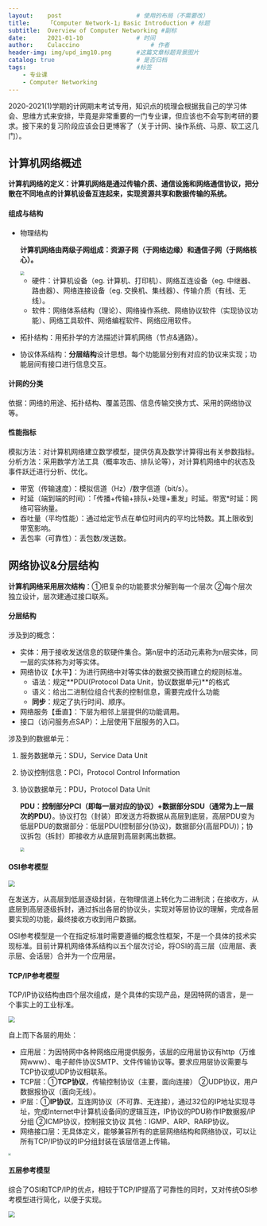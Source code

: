 ```yaml
---
layout:    post   				    # 使用的布局（不需要改）
title:     「Computer Network-1」Basic Introduction # 标题 
subtitle:  Overview of Computer Networking #副标
date:      2021-01-10 				# 时间
author:    Culaccino					# 作者
header-img: img/upd_img10.png       #这篇文章标题背景图片
catalog: true 						# 是否归档
tags:								#标签
    - 专业课
	- Computer Networking
---
```


2020-2021(1)学期的计网期末考试专用，知识点的梳理会根据我自己的学习体会、思维方式来安排，毕竟是非常重要的一门专业课，但应该也不会写到考研的要求。接下来的复习阶段应该会日更博客了（关于计网、操作系统、马原、软工这几门）。

## 计算机网络概述

**计算机网络的定义：计算机网络是通过传输介质、通信设施和网络通信协议，把分散在不同地点的计算机设备互连起来，实现资源共享和数据传输的系统。**

#### 组成与结构

- 物理结构

  **计算机网络由两级子网组成：资源子网（于网络边缘）和通信子网（于网络核心）。**

  <img src="https://tva1.sinaimg.cn/large/008eGmZEly1gmima7yxw1j30wz0igtff.jpg" style="zoom:50%;" />

  - 硬件：计算机设备（eg. 计算机、打印机）、网络互连设备（eg. 中继器、路由器）、网络连接设备（eg. 交换机、集线器）、传输介质（有线、无线）。
  - 软件：网络体系结构（理论）、网络操作系统、网络协议软件（实现协议功能）、网络工具软件、网络编程软件、网络应用软件。

- 拓扑结构：用拓扑学的方法描述计算机网络（节点&通路）。

- 协议体系结构：**分层结构**设计思想。每个功能层分别有对应的协议来实现；功能层间有接口进行信息交互。

#### 计网的分类

依据：网络的用途、拓扑结构、覆盖范围、信息传输交换方式、采用的网络协议等。

#### 性能指标

模拟方法：对计算机网络建立数学模型，提供仿真及数学计算得出有关参数指标。
分析方法：采用数学方法工具（概率攻击、排队论等），对计算机网络中的状态及事件跃迁进行分析、优化。

- 带宽（传输速度）：模拟信道（Hz）/数字信道（bit/s）。
- 时延（端到端的时间）：「传播+传输+排队+处理+重发」时延。带宽*时延：网络可容纳量。
- 吞吐量（平均性能）：通过给定节点在单位时间内的平均比特数。其上限收到带宽影响。
- 丢包率（可靠性）：丢包数/发送数。



## 网络协议&分层结构

**计算机网络采用层次结构**：①把复杂的功能要求分解到每一个层次 ②每个层次独立设计，层次建通过接口联系。

#### 分层结构

涉及到的概念：

- 实体：用于接收发送信息的软硬件集合。第n层中的活动元素称为n层实体，同一层的实体称为对等实体。
- 网络协议【水平】：为进行网络中对等实体的数据交换而建立的规则标准。
  - 语法：规定**PDU(Protocol Data Unit，协议数据单元)**的格式
  - 语义：给出二进制位组合代表的控制信息，需要完成什么功能
  - **同步**：规定了执行时间、顺序。
- 网络服务【垂直】：下层为相邻上层提供的功能调用。
- 接口（访问服务点SAP）：上层使用下层服务的入口。

涉及到的数据单元：

1. 服务数据单元：SDU，Service Data Unit

2. 协议控制信息：PCI，Protocol Control Information

3. 协议数据单元：PDU，Protocol Data Unit

   **PDU：控制部分PCI（即每一层对应的协议）+数据部分SDU（通常为上一层次的PDU）**。协议打包（封装）即发送方将数据从高层到底层，高层PDU变为低层PDU的数据部分：低层PDU(控制部分(协议)，数据部分(高层PDU))；协议拆包（拆封）即接收方从底层到高层剥离出数据。

   <img src="https://tva1.sinaimg.cn/large/008eGmZEly1gmip0l40goj30ju0niah0.jpg" style="zoom:50%;" />

#### OSI参考模型

<img src="https://tva1.sinaimg.cn/large/008eGmZEly1gmipjvamlyj314w0q4q8o.jpg" style="zoom:80%;" />

在发送方，从高层到低层逐级封装，在物理信道上转化为二进制流；在接收方，从底层到高层逐级拆封，通过拆出各层的协议头，实现对等层协议的理解，完成各层要实现的功能，最终接收方收到用户数据。

OSI参考模型是一个在指定标准时需要遵循的概念性框架，不是一个具体的技术实现标准。目前计算机网络体系结构以五个层次讨论，将OSI的高三层（应用层、表示层、会话层）合并为一个应用层。

#### TCP/IP参考模型

TCP/IP协议结构由四个层次组成，是个具体的实现产品，是因特网的语言，是一个事实上的工业标准。

<img src="https://tva1.sinaimg.cn/large/008eGmZEly1gmiq7x59spj30k50coabo.jpg" style="zoom:80%;" />

自上而下各层的用处：

- 应用层：为因特网中各种网络应用提供服务，该层的应用层协议有http（万维网www）、电子邮件协议SMTP、文件传输协议等。要求应用层协议需要与TCP协议或UDP协议相联系。
- TCP层：①**TCP协议**，传输控制协议（主要，面向连接） ②UDP协议，用户数据报协议（面向无线）。
- IP层：①**IP协议**，互连网协议（不可靠、无连接），通过32位的IP地址实现寻址，完成Internet中计算机设备间的逻辑互连，IP协议的PDU称作IP数据报/IP分组  ②ICMP协议，控制报文协议 其他：IGMP、ARP、RARP协议。
- 网络接口层：无具体定义，能够兼容所有的底层网络结构和网络协议，可以让所有TCP/IP协议的IP分组封装在该层信道上传输。



<img src="https://tva1.sinaimg.cn/large/008eGmZEly1gmiq61diorj30ye0u01kx.jpg" style="zoom:30%;" />

#### 五层参考模型

综合了OSI和TCP/IP的优点，相较于TCP/IP提高了可靠性的同时，又对传统OSI参考模型进行简化，以便于实现。

<img src="https://tva1.sinaimg.cn/large/008eGmZEly1gmipzyk1h1j30x90u0nnc.jpg" style="zoom:80%;" />

